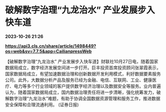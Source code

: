 # 破解数字治理“九龙治水” 产业发展步入快车道

**2023-10-26 21:26**

**https://api3.cls.cn/share/article/1498449?os=web&sv=7.7.5&app=CailianpressWeb**

【破解数字治理“九龙治水” 产业发展步入快车道】财联社10月27日电，随着国家数据局成立，数字经济发展空间进一步打开。巨丰投资首席投资顾问张翠霞表示，国家数据局成立，有望加速数据治理和创新数据开发利用模式，利好数据要素服务公司。此外，大数据分析产品及服务已经为金融、电信、互联网、工业、健康医疗、电力等多个行业领域的客户提供数字经济治理以及数据安全等服务。业内普遍认为，随着国家数据局成立，国内数据治理责任将进一步清晰，强化统筹发力，破解数字治理“九龙治水”难题，有助于协调全国数据资源管理和服务工作，推进数据安全保障和合理流通利用。 (证券日报)